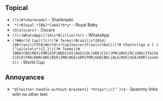 Topical
-----------
* `(?i)#?sharknado?` - Sharknado
* `.*[rR]oyal.*[Bb]*[aA4]*b*y*` - Royal Baby
* `[O|o]scars?` - Oscars
* `(?i)(WhatsApp)|(16\s*B(illio)?n?)` - WhatsApp
* `(?#World Cup)(?i)((?# Terms)(Brazil\s*2014|[bB]razil|FIFA|World\s*Cup|Soccer|F(oo|u)tbal)|(?# Chants)(go a l |[^\w](ole\s*){2,})|(?# Teams)(#(BRA|CRO|MEX|CMR|ESP|NED|CHI|AUS|COL|GRE|CIV|JPN|URU|CRC|ENG|ITA|SUI|ECU|FRA|HON|ARG|BIH|IRN|NGA|GER|POR|GHA|BEL|ALG|RUS|USA|KOR)|usmnt))` - World Cup

Annoyances
----------
* `^@[twitter-handle-without-brackets] *https?://[^ ]+$` - Spammy links with no other text
